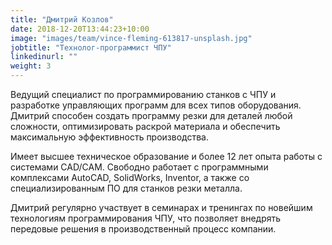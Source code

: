 ```yaml
---
title: "Дмитрий Козлов"
date: 2018-12-20T13:44:23+10:00
image: "images/team/vince-fleming-613817-unsplash.jpg"
jobtitle: "Технолог-программист ЧПУ"
linkedinurl: ""
weight: 3
---
```


Ведущий специалист по программированию станков с ЧПУ и разработке управляющих программ для всех типов оборудования. Дмитрий способен создать программу резки для деталей любой сложности, оптимизировать раскрой материала и обеспечить максимальную эффективность производства.

Имеет высшее техническое образование и более 12 лет опыта работы с системами CAD/CAM. Свободно работает с программными комплексами AutoCAD, SolidWorks, Inventor, а также со специализированным ПО для станков резки металла.

Дмитрий регулярно участвует в семинарах и тренингах по новейшим технологиям программирования ЧПУ, что позволяет внедрять передовые решения в производственный процесс компании.